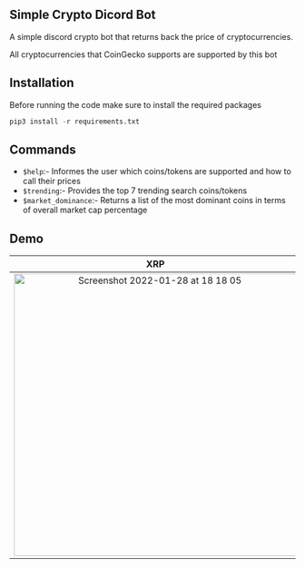 ## Simple Crypto Dicord Bot
A simple discord crypto bot that returns back the price of cryptocurrencies.

All cryptocurrencies that CoinGecko supports are supported by this bot

## Installation
Before running the code make sure to install the required packages

```python
pip3 install -r requirements.txt
```

## Commands
- `$help`:- Informes the user which coins/tokens are supported and how to call their prices
- `$trending`:- Provides the top 7 trending search coins/tokens 
- `$market_dominance`:- Returns a list of the most dominant coins in terms of overall market cap percentage

## Demo
XRP |  Bitcoin
:-------------------------:|:-------------------------:
<img width="498" alt="Screenshot 2022-01-28 at 18 18 05" src="https://user-images.githubusercontent.com/64978825/151600552-57b17b32-fc18-4277-9cda-e0cdb7a5d677.png">|<img width="482" alt="Screenshot 2022-01-28 at 18 18 22" src="https://user-images.githubusercontent.com/64978825/151600559-514f1127-fed1-4c39-bb02-0fcfcdb68e78.png">|
